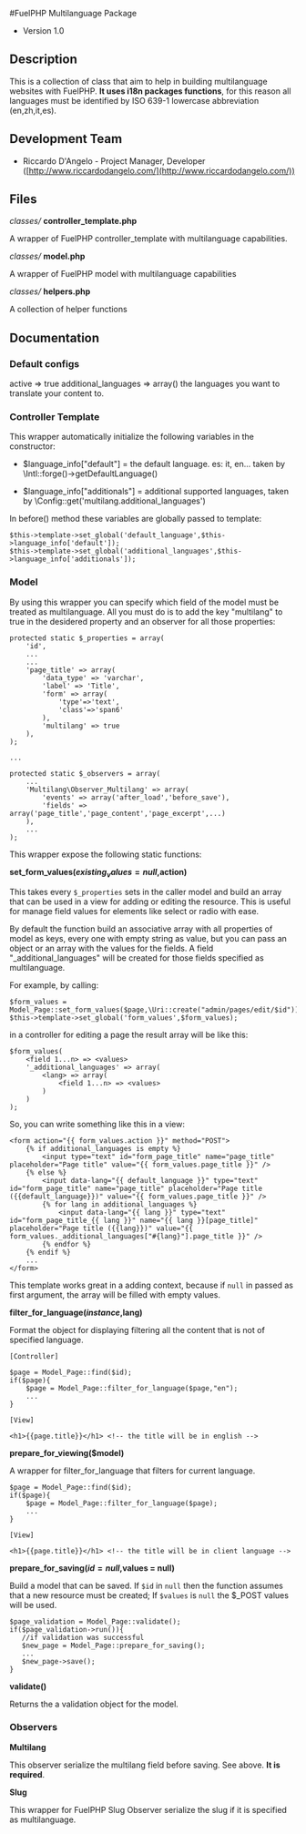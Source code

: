 #FuelPHP Multilanguage Package

* Version 1.0

## Description

This is a collection of class that aim to help in building multilanguage websites with FuelPHP. **It uses i18n packages functions**, for this reason all languages must be identified by ISO 639-1 lowercase abbreviation (en,zh,it,es).

## Development Team

* Riccardo D'Angelo - Project Manager, Developer ([http://www.riccardodangelo.com/](http://www.riccardodangelo.com/))

## Files

*classes/* **controller_template.php**

A wrapper of FuelPHP controller_template with multilanguage capabilities.

*classes/* **model.php**

A wrapper of FuelPHP model with multilanguage capabilities

*classes/* **helpers.php**

A collection of helper functions

## Documentation

### Default configs

active => true
additional_languages => array() the languages you want to translate your content to.

### Controller Template

This wrapper automatically initialize the following variables in the constructor:

* $language_info["default"] = the default language. es: it, en... taken by \Intl::forge()->getDefaultLanguage()

* $language_info["additionals"] = additional supported languages, taken by \Config::get('multilang.additional_languages')

In before() method these variables are globally passed to template:

    $this->template->set_global('default_language',$this->language_info['default']);
    $this->template->set_global('additional_languages',$this->language_info['additionals']);

### Model

By using this wrapper you can specify which field of the model must be treated as multilanguage. All you must do is to add the key "multilang" to true in the desidered property and an observer for all those properties:

    protected static $_properties = array(
        'id',
        ...
        ...
        'page_title' => array(
            'data_type' => 'varchar',
            'label' => 'Title',
            'form' => array(
                'type'=>'text',
                'class'=>'span6'
            ),
            'multilang' => true
        ),
    );

    ...

    protected static $_observers = array(
        ...
        'Multilang\Observer_Multilang' => array(
            'events' => array('after_load','before_save'),
            'fields' => array('page_title','page_content','page_excerpt',...)
        ),
        ...
    );

This wrapper expose the following static functions:

**set_form_values($existing_values = null,$action)**

This takes every `$_properties` sets in the caller model and build an array that can be used in a view for adding or editing the resource. This is useful for manage field values for elements like select or radio with ease.

By default the function build an associative array with all properties of model as keys, every one with empty string as value, but you can pass an object or an array with the values for the fields.
A field "_additional_languages" will be created for those fields specified as multilanguage.

For example, by calling:

    $form_values = Model_Page::set_form_values($page,\Uri::create("admin/pages/edit/$id"));
    $this->template->set_global('form_values',$form_values);

in a controller for editing a page the result array will be like this:

    $form_values(
        <field 1...n> => <values>
        '_additional_languages' => array(
            <lang> => array(
                <field 1...n> => <values>
            )
        )
    );

So, you can write something like this in a view:

    <form action="{{ form_values.action }}" method="POST">
        {% if additional_languages is empty %}
            <input type="text" id="form_page_title" name="page_title" placeholder="Page title" value="{{ form_values.page_title }}" />
        {% else %}
            <input data-lang="{{ default_language }}" type="text" id="form_page_title" name="page_title" placeholder="Page title ({{default_language}})" value="{{ form_values.page_title }}" />
            {% for lang in additional_languages %}
                <input data-lang="{{ lang }}" type="text" id="form_page_title_{{ lang }}" name="{{ lang }}[page_title]" placeholder="Page title ({{lang}})" value="{{ form_values._additional_languages["#{lang}"].page_title }}" />
            {% endfor %}
        {% endif %}
        ...
    </form>

This template works great in a adding context, because if `null` in passed as first argument, the array will be filled with empty values.

**filter_for_language($instance,$lang)**

Format the object for displaying filtering all the content that is not of specified language.

    [Controller]

    $page = Model_Page::find($id);
    if($page){
        $page = Model_Page::filter_for_language($page,"en");
        ...
    }

    [View]

    <h1>{{page.title}}</h1> <!-- the title will be in english -->

**prepare_for_viewing($model)**

A wrapper for filter_for_language that filters for current language.

    $page = Model_Page::find($id);
    if($page){
        $page = Model_Page::filter_for_language($page);
        ...
    }

    [View]

    <h1>{{page.title}}</h1> <!-- the title will be in client language -->

**prepare_for_saving($id = null,$values = null)**

Build a model that can be saved. If `$id` in `null` then the function assumes that a new resource must be created; If `$values` is `null` the $_POST values will be used.

    $page_validation = Model_Page::validate();
    if($page_validation->run()){
       //if validation was successful
       $new_page = Model_Page::prepare_for_saving();
       ...
       $new_page->save();
    }

**validate()**

Returns the a validation object for the model.

### Observers

**Multilang**

This observer serialize the multilang field before saving. See above. __It is required__.

**Slug**

This wrapper for FuelPHP Slug Observer serialize the slug if it is specified as multilanguage.















